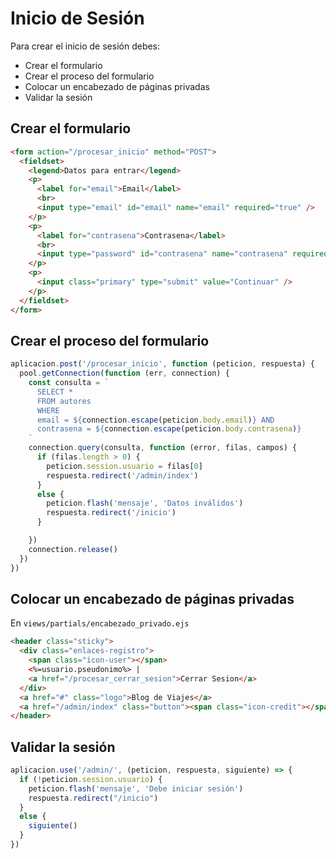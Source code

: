 # Inicio de Sesión

Para crear el inicio de sesión debes:

- Crear el formulario
- Crear el proceso del formulario
- Colocar un encabezado de páginas privadas
- Validar la sesión

## Crear el formulario

```HTML
<form action="/procesar_inicio" method="POST">
  <fieldset>
    <legend>Datos para entrar</legend>
    <p>
      <label for="email">Email</label>
      <br>
      <input type="email" id="email" name="email" required="true" />
    </p>
    <p>
      <label for="contrasena">Contrasena</label>
      <br>
      <input type="password" id="contrasena" name="contrasena" required="true" />
    </p>
    <p>
      <input class="primary" type="submit" value="Continuar" />
    </p>
  </fieldset>
</form>
```

## Crear el proceso del formulario


```Javascript
aplicacion.post('/procesar_inicio', function (peticion, respuesta) {
  pool.getConnection(function (err, connection) {
    const consulta = `
      SELECT *
      FROM autores
      WHERE
      email = ${connection.escape(peticion.body.email)} AND
      contrasena = ${connection.escape(peticion.body.contrasena)}
    `
    connection.query(consulta, function (error, filas, campos) {
      if (filas.length > 0) {
        peticion.session.usuario = filas[0]
        respuesta.redirect('/admin/index')
      }
      else {
        peticion.flash('mensaje', 'Datos inválidos')
        respuesta.redirect('/inicio')
      }

    })
    connection.release()
  })
})
```

## Colocar un encabezado de páginas privadas

En `views/partials/encabezado_privado.ejs`

```HTML
<header class="sticky">
  <div class="enlaces-registro">
    <span class="icon-user"></span>
    <%=usuario.pseudonimo%> |
    <a href="/procesar_cerrar_sesion">Cerrar Sesion</a>
  </div>
  <a href="#" class="logo">Blog de Viajes</a>
  <a href="/admin/index" class="button"><span class="icon-credit"></span>Admin</a>
</header>
```

## Validar la sesión

```Javascript
aplicacion.use('/admin/', (peticion, respuesta, siguiente) => {
  if (!peticion.session.usuario) {
    peticion.flash('mensaje', 'Debe iniciar sesión')
    respuesta.redirect("/inicio")
  }
  else {
    siguiente()
  }
})
```
